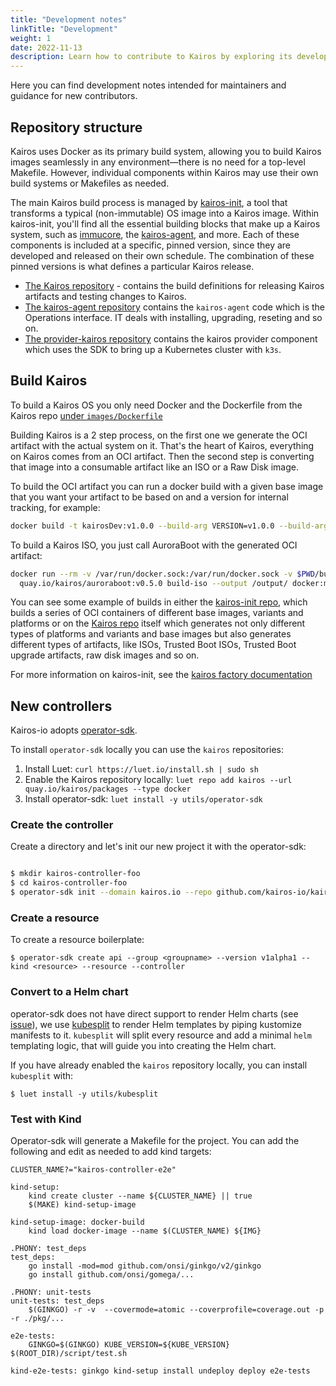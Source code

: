 ```yaml
---
title: "Development notes"
linkTitle: "Development"
weight: 1
date: 2022-11-13
description: Learn how to contribute to Kairos by exploring its development practices, debugging tools, and supported hardware.
---
```


Here you can find development notes intended for maintainers and guidance for new contributors.

## Repository structure

Kairos uses Docker as its primary build system, allowing you to build Kairos images seamlessly in any environment—there is no need for a top-level Makefile. However, individual components within Kairos may use their own build systems or Makefiles as needed.

The main Kairos build process is managed by [kairos-init](https://github.com/kairos-io/kairos-init), a tool that transforms a typical (non-immutable) OS image into a Kairos image. Within kairos-init, you'll find all the essential building blocks that make up a Kairos system, such as [immucore](https://github.com/kairos-io/immucore), the [kairos-agent](https://github.com/kairos-io/kairos-agent), and more. Each of these components is included at a specific, pinned version, since they are developed and released on their own schedule. The combination of these pinned versions is what defines a particular Kairos release.

- [The Kairos repository](https://github.com/kairos-io/kairos) - contains the build definitions for releasing Kairos artifacts and testing changes to Kairos.
- [The kairos-agent repository](https://github.com/kairos-io/kairos-agent/) contains the `kairos-agent` code which is the Operations interface. IT deals with installing, upgrading, reseting and so on.
- [The provider-kairos repository](https://github.com/kairos-io/provider-kairos) contains the kairos provider component which uses the SDK to bring up a Kubernetes cluster with `k3s`.

## Build Kairos

To build a Kairos OS you only need Docker and the Dockerfile from the Kairos repo [under `images/Dockerfile`](https://github.com/kairos-io/kairos/blob/master/images/Dockerfile)

Building Kairos is a 2 step process, on the first one we generate the OCI artifact with the actual system on it. That's the heart of Kairos, everything on Kairos comes from an OCI artifact. Then the second step is converting that image into a consumable artifact like an ISO or a Raw Disk image.

To build the OCI artifact you can run a docker build with a given base image that you want your artifact to be based on and a version for internal tracking, for example:

```bash
docker build -t kairosDev:v1.0.0 --build-arg VERSION=v1.0.0 --build-arg BASE_IMAGE=@baseImage -f images/Dockerfile .
```

To build a Kairos ISO, you just call AuroraBoot with the generated OCI artifact:

```bash
docker run --rm -v /var/run/docker.sock:/var/run/docker.sock -v $PWD/build/:/output \
  quay.io/kairos/auroraboot:v0.5.0 build-iso --output /output/ docker:myBaseKairos:v1.0.0 
```

You can see some example of builds in either the [kairos-init repo](https://github.com/kairos-io/kairos-init/blob/main/.github/workflows/test.yml), which builds a series of OCI containers of different base images, variants and platforms or on the [Kairos repo](https://github.com/kairos-io/kairos/tree/master/.github/workflows) itself which generates not only different types of platforms and variants and base images but also generates different types of artifacts, like ISOs, Trusted Boot ISOs, Trusted Boot upgrade artifacts, raw disk images and so on.

For more information on kairos-init, see the [kairos factory documentation](../Reference/kairos-factory.md)

## New controllers

Kairos-io adopts [operator-sdk](https://github.com/operator-framework/operator-sdk).

To install `operator-sdk` locally you can use the `kairos` repositories:

1. Install Luet:
   `curl https://luet.io/install.sh | sudo sh`
2. Enable the Kairos repository locally:
   `luet repo add kairos --url quay.io/kairos/packages --type docker`
3. Install operator-sdk:
   `luet install -y utils/operator-sdk`

### Create the controller

Create a directory and let's init our new project it with the operator-sdk:

```bash

$ mkdir kairos-controller-foo
$ cd kairos-controller-foo
$ operator-sdk init --domain kairos.io --repo github.com/kairos-io/kairos-controller-foo

```

### Create a resource

To create a resource boilerplate:

```
$ operator-sdk create api --group <groupname> --version v1alpha1 --kind <resource> --resource --controller
```

### Convert to a Helm chart

operator-sdk does not have direct support to render Helm charts (see [issue](https://github.com/operator-framework/operator-sdk/issues/4930)), we use [kubesplit](https://github.com/spectrocloud/kubesplit) to render Helm templates by piping kustomize manifests to it. `kubesplit` will split every resource and add a minimal `helm` templating logic, that will guide you into creating the Helm chart.

If you have already enabled the `kairos` repository locally, you can install `kubesplit` with:

```
$ luet install -y utils/kubesplit
```

### Test with Kind

Operator-sdk will generate a Makefile for the project. You can add the following and edit as needed to add kind targets:

```
CLUSTER_NAME?="kairos-controller-e2e"

kind-setup:
	kind create cluster --name ${CLUSTER_NAME} || true
	$(MAKE) kind-setup-image

kind-setup-image: docker-build
	kind load docker-image --name $(CLUSTER_NAME) ${IMG}

.PHONY: test_deps
test_deps:
	go install -mod=mod github.com/onsi/ginkgo/v2/ginkgo
	go install github.com/onsi/gomega/...

.PHONY: unit-tests
unit-tests: test_deps
	$(GINKGO) -r -v  --covermode=atomic --coverprofile=coverage.out -p -r ./pkg/...

e2e-tests:
	GINKGO=$(GINKGO) KUBE_VERSION=${KUBE_VERSION} $(ROOT_DIR)/script/test.sh

kind-e2e-tests: ginkgo kind-setup install undeploy deploy e2e-tests
```
